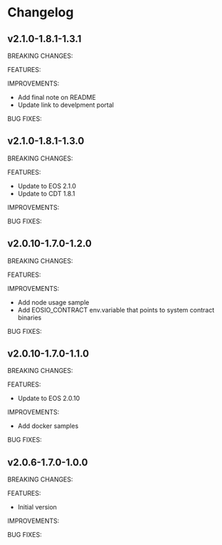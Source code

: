 # Changelog

## v2.1.0-1.8.1-1.3.1

BREAKING CHANGES:

FEATURES:

IMPROVEMENTS:
- Add final note on README
- Update link to develpment portal

BUG FIXES:

## v2.1.0-1.8.1-1.3.0

BREAKING CHANGES:

FEATURES:
- Update to EOS 2.1.0
- Update to CDT 1.8.1

IMPROVEMENTS:

BUG FIXES:

## v2.0.10-1.7.0-1.2.0

BREAKING CHANGES:

FEATURES:

IMPROVEMENTS:
- Add node usage sample
- Add EOSIO_CONTRACT env.variable that points to system contract binaries

BUG FIXES:

## v2.0.10-1.7.0-1.1.0

BREAKING CHANGES:

FEATURES:
- Update to EOS 2.0.10

IMPROVEMENTS:
- Add docker samples

BUG FIXES:

## v2.0.6-1.7.0-1.0.0

BREAKING CHANGES:

FEATURES:
- Initial version

IMPROVEMENTS:

BUG FIXES:
